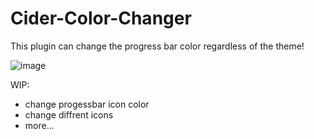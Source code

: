 # Cider-Color-Changer
This plugin can change the progress bar color regardless of the theme!

![image](https://user-images.githubusercontent.com/34512773/171945981-fc0ea6d3-9c29-4f20-9af7-1856fd497efd.png)

WIP:
- change progessbar icon color
- change diffrent icons
- more...
